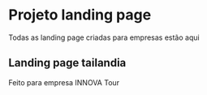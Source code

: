 # Projeto landing page
Todas as landing page criadas para empresas estão aqui

## Landing page tailandia
Feito para empresa INNOVA Tour
